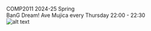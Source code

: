 COMP2011 2024-25 Spring<br>
BanG Dream! Ave Mujica every Thursday 22:00 - 22:30<br>
![alt text]([https://imgur.com/a/dPcWpGs])
